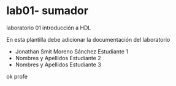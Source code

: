 # lab01- sumador 
laboratorio 01 introducción a HDL

En esta plantilla debe adicionar la documentación del laboratorio

* Jonathan Smit Moreno Sánchez Estudiante 1
* Nombres y Apellidos Estudiante 2
* Nombres y Apellidos Estudiante 3


ok profe 
